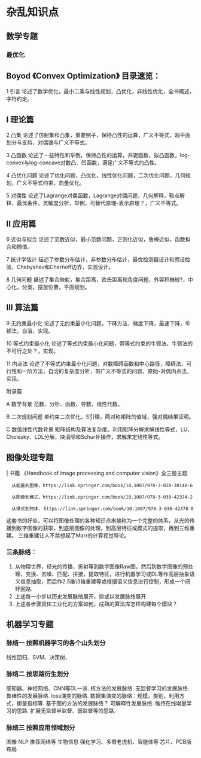 # 杂乱知识点

## 数学专题
### 最优化 
  Boyod 《Convex Optimization》
目录速览：
  --
  1 引言 论述了数学优化，最小二乘与线性规划，凸优化，非线性优化，全书概述，字符约定。
  
  I 理论篇
  ----
  
  2 凸集 论述了仿射集和凸集，重要例子，保持凸性的运算，广义不等式，超平面划分与支持，对偶锥与广义不等式。
  
  3 凸函数 论述了一些特性和举例，保持凸性的运算，共轭函数，拟凸函数，log-convex与log-concave对数凸、凹函数，满足广义不等式的凸性。
  
  4 凸优化问题 论述了优化问题，凸优化，线性优化问题，二次优化问题，几何规划，广义不等式约束，向量优化。
  
  5 对偶性 论述了Lagrange对偶函数，Lagrange对偶问题，几何解释，鞍点解释，最优条件，灵敏度分析，举例，可替代原理-表示原理？，广义不等式。
  
  II 应用篇
  ----
  
  6 近似与拟合 论述了范数近似，最小范数问题，正则化近似，鲁棒近似，函数拟合和插值。
  
  7 统计学估计 描述了参数分布估计，非参数分布估计，最优检测器设计和假设检验，Chebyshev和Chernoff边界，实验设计。
  
  8 几何问题 描述了集合映射，集合距离，欧氏距离和角度问题，外容积椭球?，中心化，分类，摆放位置，平面规划。
  
  III 算法篇
  ----
  
  9 无约束最小化 论述了无约束最小化问题，下降方法，梯度下降，最速下降，牛顿法，自洽，实现。
  
  10 等式约束最小化 论述了等式约束最小化问题，带等式约束的牛顿法，牛顿法的不可行之处？，实现。
  
  11 内点法 论述了不等式约束最小化问题，对数障碍函数和中心路径，障碍法，可行性和一阶方法，自洽的复杂度分析，带广义不等式的问题，原始-对偶内点法，实现。
  
  附录篇
  
  A 数学背景 范数、分析、函数、导数、线性代数。
  
  B 二次规划问题 单约束二次优化，S引理，两对称矩阵的值域，强对偶结果证明。
  
  C 数值线性代数背景 矩阵结构及算法复杂度。利用矩阵分解求解线性等式，LU、Cholesky、LDL分解，块消除和Schur补操作，求解未定线性等式。
  


## 图像处理专题
  | 书籍 《Handbook of image processing and computer vision》全三册主题
  
      从能量到图像，https://link.springer.com/book/10.1007/978-3-030-38148-6
      
      从图像到模式，https://link.springer.com/book/10.1007/978-3-030-42374-2
      
      从模式到物体. https://link.springer.com/book/10.1007/978-3-030-42378-0
  
  这套书的好处，可以将图像处理的各种知识点串接称为一个完整的体系，从光的传播到数字图像的获取，到底层图像的处理，到高层特征或模式的提取，再到三维重建。
  三维重建让人不禁想起了Marr的计算视觉导论。
  
  
### 三条脉络：
1. 从物理世界，经光的传播、折射等到数字图像Raw图，然后到数字图像的预处理、变换、去噪、匹配、拼接，提取特征，进行机器学习或DL等作高层抽象语义信息抽取，而后作2.5维\3维重建等或根据语义信息进行控制，形成一个闭环回路.
2. 上述每一小步以历史发展脉络展开，抑或以发展脉络展开.
3. 上述各步骤具体工业化的方案如何，成熟的算法库怎样构建每个模块？


## 机器学习专题
### 脉络一 按照机器学习的各个山头划分
  线性回归、SVM、决策树、
  
### 脉络二 按思路衍生划分
  感知器、神经网络、CNN等DL一派.
  核方法的发展脉络.
  无监督学习的发展脉络.
  鲁棒性的发展脉络.
  loss演变的脉络.
  数据集演变的脉络：规模，类别，利用方式，衡量指标等.
  基于图的方法的发展脉络？
  可解释性发展脉络.
  维持在线增量学习的思路.
  扩展无监督半监督、弱监督等的思路.  
### 脉络三 按照应用领域划分
  图像
  NLP
  推荐网络等
  生物信息
  强化学习、多臂老虎机、智能体等
  芯片、PCB版布局
  
